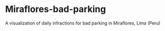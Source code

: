 # Miraflores-bad-parking
A visualization of daily infractions for bad parking in Miraflores, Lima (Peru)
